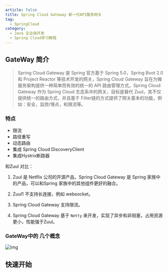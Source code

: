 ```yaml
---
article: false
title: Spring Cloud Gateway 新一代API服务网关
tag:
  - SpringCloud
category:
  - Java 企业级开发
  - Spring Cloud学习教程
---
```


## GateWay 简介

> Spring Cloud Gateway 是 Spring 官方基于 Spring 5.0，Spring Boot 2.0 和 Project Reactor 等技术开发的网关，Spring Cloud Gateway 旨在为微服务架构提供一种简单而有效的统一的 API 路由管理方式。Spring Cloud Gateway 作为 Spring Cloud 生态系中的网关，目标是替代 Zuul，其不仅提供统一的路由方式，并且基于 Filter链的方式提供了网关基本的功能，例如：安全，监控/埋点，和限流等。

### 特点

- 限流
- 路径重写
- 动态路由
- 集成 Spring Cloud DiscoveryClient
- 集成Hystrix断路器

和Zuul 对比：

1. Zuul 是 Netﬂix 公司的开源产品，Spring Cloud Gateway 是 Spring 家族中的产品，可以和Spring 家族中的其他组件更好的融合。

2. Zuul1 不支持长连接，例如 websocket。

3. Spring Cloud Gateway 支持限流。

4. Spring Cloud Gateway 基于 `Netty` 来开发，实现了异步和非阻塞，占用资源更小，性能强于Zuul。

### GateWay中的 几个概念

![img](https://cdn.jsdelivr.net/gh/itmarico/image-repository/img/aHR0cDovL2Nvcy5yYWluMTAyNC5jb20vbWFya2Rvd24vaW1hZ2UtMjAxOTEwMDgxNjA3MTM4MjIucG5n)

## 快速开始

